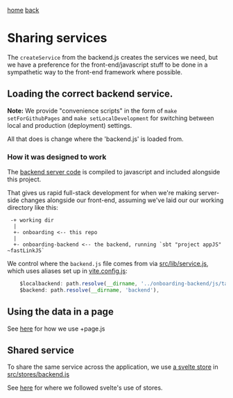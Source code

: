 [home](../README.md) [back](notes.md)
# Sharing services

The `createService` from the backend.js creates the services we need, but we have a preference for the front-end/javascript stuff to be done in a sympathetic way to the front-end framework where possible.

## Loading the correct backend service.

**Note:** We provide "convenience scripts" in the form of `make setForGithubPages` and `make setLocalDevelopment` for switching between local and production (deployment) settings.


All that does is change where the 'backend.js' is loaded from.

### How it was designed to work

The [backend server code](https://github.com/aaronp/onboarding-backend) is compiled to javascript and included alongside this project.

That gives us rapid full-stack development for when we're making server-side changes alongside
our front-end, assuming we've laid our our working directory like this:

```
 -+ working dir
  |
  +- onboarding <-- this repo
  |
  +- onboarding-backend <-- the backend, running `sbt "project appJS" ~fastLinkJS`
```

We control where the `backend.js` file comes from via [src/lib/service.js](./src/lib/service.js), which uses aliases set up in [vite.config.js](./vite.config.js):

```javascript
    $localbackend: path.resolve(__dirname, '../onboarding-backend/js/target/scala-3.4.1/app-fastopt'),
    $backend: path.resolve(__dirname, 'backend'),
```

## Using the data in a page

See [here](https://kit.svelte.dev/docs/load) for how we use +page.js

## Shared service
To share the same service across the application, we use [a svelte store](https://svelte.dev/docs/svelte-store) in [src/stores/backend.js](./src/stores/backend.js)


See [here](https://chatgpt.com/share/f647495c-24d8-401b-ad60-3b25ac063196) for where we followed svelte's use of stores.
